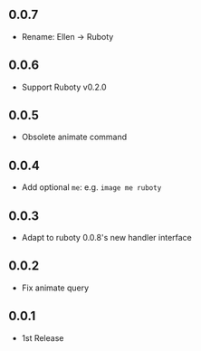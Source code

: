 ## 0.0.7
* Rename: Ellen -> Ruboty

## 0.0.6
* Support Ruboty v0.2.0

## 0.0.5
* Obsolete animate command

## 0.0.4
* Add optional `me`: e.g. `image me ruboty`

## 0.0.3
* Adapt to ruboty 0.0.8's new handler interface

## 0.0.2
* Fix animate query

## 0.0.1
* 1st Release
